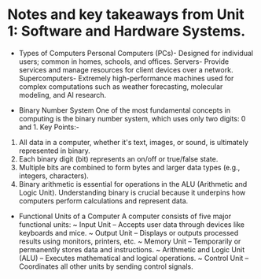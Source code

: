 # Notes and key takeaways from Unit 1: Software and Hardware Systems.

- Types of Computers
Personal Computers (PCs)- Designed for individual users; common in homes, schools, and offices.
Servers- Provide services and manage resources for client devices over a network.
Supercomputers- Extremely high-performance machines used for complex computations such as weather forecasting, molecular modeling, and AI research.


- Binary Number System
One of the most fundamental concepts in computing is the binary number system, which uses only two digits: 0 and 1.
Key Points:- 
1. All data in a computer, whether it's text, images, or sound, is ultimately represented in binary.
2. Each binary digit (bit) represents an on/off or true/false state.
3. Multiple bits are combined to form bytes and larger data types (e.g., integers, characters).
4. Binary arithmetic is essential for operations in the ALU (Arithmetic and Logic Unit).
Understanding binary is crucial because it underpins how computers perform calculations and represent data.


- Functional Units of a Computer
A computer consists of five major functional units:
 ~ Input Unit – Accepts user data through devices like keyboards and mice.
 ~ Output Unit – Displays or outputs processed results using monitors, printers, etc.
 ~ Memory Unit – Temporarily or permanently stores data and instructions.
 ~ Arithmetic and Logic Unit (ALU) – Executes mathematical and logical operations.
 ~ Control Unit – Coordinates all other units by sending control signals.

